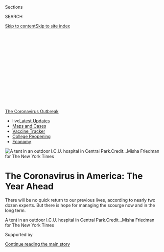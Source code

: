 <div id="app">

<div>

<div>

<div>

<div class="NYTAppHideMasthead css-ikk3s8 e1suatyy0">

<div class="section css-133zg39 e1suatyy2">

<div class="css-eph4ug er09x8g0">

<div class="css-6n7j50">

</div>

<span class="css-1dv1kvn">Sections</span>

<div class="css-10488qs">

<span class="css-1dv1kvn">SEARCH</span>

</div>

[Skip to content](#site-content)[Skip to site
index](#site-index)

</div>

<div class="css-10698na e1huz5gh0">

</div>

</div>

</div>

</div>

<div data-aria-hidden="false">

<div id="site-content" data-role="main">

<div>

<div class="css-1aor85t" style="opacity:0.000000001;z-index:-1;visibility:hidden">

<div class="css-1hqnpie">

<div class="css-epjblv">

<span class="css-17xtcya">[Health](/section/health)</span><span class="css-x15j1o">|</span><span class="css-fwqvlz">The
Coronavirus in America: The Year
Ahead</span>

</div>

<div class="css-k008qs">

<div class="css-1iwv8en">

<span class="css-18z7m18"></span>

<div>

</div>

</div>

<span class="css-1n6z4y">https://nyti.ms/3eyhHCk</span>

<div class="css-1705lsu">

<div class="css-4xjgmj">

<div class="css-4skfbu" data-role="toolbar" data-aria-label="Social Media Share buttons, Save button, and Comments Panel with current comment count" data-testid="share-tools">

  - 
  - 
  - 
  - 
    
    <div class="css-6n7j50">
    
    </div>

  - 
  - 

</div>

</div>

</div>

</div>

</div>

</div>

<div id="NYT_TOP_BANNER_REGION" class="css-11qgg8s">

<div>

<div id="styln-prism-menu-1592847958612" class="section interactive-content interactive-size-medium css-1du2ztb">

<div class="css-17ih8de interactive-body">

<div id="scroll-container" class="css-1gj85ro">

[<span class="styln-title-wrap"><span class="css-1pje3qr">The
Coronavirus</span><span class="css-1pje3qr">
Outbreak</span></span>](https://www.nytimes.com/news-event/coronavirus?action=click&pgtype=Article&state=default&region=TOP_BANNER&context=storylines_menu)

  - <span class="css-kqxiym" data-emphasize="true">live</span>[Latest
    Updates](https://www.nytimes.com/2020/08/04/world/coronavirus-cases.html?action=click&pgtype=Article&state=default&region=TOP_BANNER&context=storylines_menu)
  - [Maps and
    Cases](https://www.nytimes.com/interactive/2020/us/coronavirus-us-cases.html?action=click&pgtype=Article&state=default&region=TOP_BANNER&context=storylines_menu)
  - [Vaccine
    Tracker](https://www.nytimes.com/interactive/2020/science/coronavirus-vaccine-tracker.html?action=click&pgtype=Article&state=default&region=TOP_BANNER&context=storylines_menu)
  - [College
    Reopening](https://www.nytimes.com/2020/08/02/us/covid-college-reopening.html?action=click&pgtype=Article&state=default&region=TOP_BANNER&context=storylines_menu)
  - [Economy](https://www.nytimes.com/live/2020/08/04/business/stock-market-today-coronavirus?action=click&pgtype=Article&state=default&region=TOP_BANNER&context=storylines_menu)

</div>

</div>

</div>

</div>

</div>

<div id="fullBleedHeaderContent">

<div class="css-9fsmc8">

![<span class="css-16f3y1r e13ogyst0" data-aria-hidden="true">A tent in
an outdoor I.C.U. hospital in Central
Park.</span><span class="css-cnj6d5 e1z0qqy90" itemprop="copyrightHolder"><span class="css-1ly73wi e1tej78p0">Credit...</span><span><span>Misha
Friedman for The New York
Times</span></span></span>](https://static01.nyt.com/images/2020/04/19/science/18VIRUS-FUTURE1/00VIRUS-FUTURE1-articleLarge.jpg?quality=75&auto=webp&disable=upscale)

</div>

<div class="css-1pumfk">

<div class="css-1vkm6nb ehdk2mb0">

# The Coronavirus in America: The Year Ahead

</div>

There will be no quick return to our previous lives, according to nearly
two dozen experts. But there is hope for managing the scourge now and in
the long term.

</div>

<div class="css-nwzfg5 e1gnum310">

<span class="css-1f9pvn2 health">A tent in an outdoor I.C.U. hospital in
Central
Park.</span><span class="css-cnj6d5 e1z0qqy90" itemprop="copyrightHolder"><span class="css-1ly73wi e1tej78p0">Credit...</span><span><span>Misha
Friedman for The New York Times</span></span></span>

</div>

<div id="sponsor-wrapper" class="css-1hyfx7x">

<div id="sponsor-slug" class="css-19vbshk">

Supported by

</div>

[Continue reading the main
story](#after-sponsor)

<div id="sponsor" class="ad sponsor-wrapper" style="text-align:center;height:100%;display:block">

</div>

<div id="after-sponsor">

</div>

</div>

<div class="css-1wx1auc e1gnum311">

<div class="css-18e8msd">

<div class="css-vp77d3 epjyd6m0">

<div class="css-hus3qt ey68jwv0" data-aria-hidden="true">

[![Donald G. McNeil
Jr.](https://static01.nyt.com/images/2018/06/13/multimedia/author-donald-g-mcneil-jr/author-donald-g-mcneil-jr-thumbLarge-v4.png
"Donald G. McNeil Jr.")](https://www.nytimes.com/by/donald-g-mcneil-jr)

</div>

<div class="css-1baulvz">

By [<span class="css-1baulvz last-byline" itemprop="name">Donald G.
McNeil Jr.</span>](https://www.nytimes.com/by/donald-g-mcneil-jr)

</div>

</div>

  - 
    
    <div class="css-ld3wwf e16638kd2">
    
    Published April 18, 2020Updated June 1,
    2020
    
    </div>

  - 
    
    <div class="css-4xjgmj">
    
    <div class="css-pvvomx" data-role="toolbar" data-aria-label="Social Media Share buttons, Save button, and Comments Panel with current comment count" data-testid="share-tools">
    
      - 
      - 
      - 
      - 
        
        <div class="css-6n7j50">
        
        </div>
    
      - 
      - 
    
    </div>
    
    </div>

</div>

<div class="css-tk9fsr">

[Leer en
español](https://www.nytimes.com/es/2020/04/21/espanol/ciencia-y-tecnologia/coronavirus-futuro.html "Read in Spanish")

</div>

</div>

</div>

<div class="section meteredContent css-1r7ky0e" name="articleBody" itemprop="articleBody">

<div class="audioFigureHeading">

### Listen to This Article

<span class="css-16qbtva">Audio Recording by Audm</span>

</div>

<div class="css-qe9gm7">

<div>

</div>

</div>

<div class="css-1fanzo5 StoryBodyCompanionColumn">

<div class="css-53u6y8">

*To hear more audio stories from publishers, like The New York Times,
download* [*Audm for iPhone or
Android*](https://www.audm.com/?utm_source=nyt&utm_medium=embed&utm_campaign=coronavirus_year_ahead)*.*

The
[coronavirus](https://www.nytimes.com/2020/06/01/nyregion/nyc-coronavirus-flatbush-brooklyn.html)
is spreading from America’s biggest cities to its suburbs, and has begun
encroaching on the nation’s rural regions. The virus is believed to have
infected millions of citizens and has killed more than 34,000.

</div>

</div>

<div>

</div>

<div class="css-1fanzo5 StoryBodyCompanionColumn">

<div class="css-53u6y8">

Yet President Trump this week proposed guidelines for reopening the
economy and suggested that a swath of the United States would soon
resume something resembling normalcy. For weeks now, the
administration’s view of the crisis and our future has been rosier
than that of its own medical advisers, and of scientists generally.

In truth, it is not clear to anyone where this crisis is leading us.
More than 20 experts in public health, medicine, epidemiology and
history shared their thoughts on the future during in-depth interviews.
When can we emerge from our homes? How long, realistically, before we
have a treatment or vaccine? How will we keep the virus at bay?

</div>

</div>

<div class="css-1fanzo5 StoryBodyCompanionColumn">

<div class="css-53u6y8">

Some felt that American ingenuity, once fully engaged, might well
produce advances to ease the burdens. The path forward depends on
factors that are certainly difficult but doable, they said: a carefully
staggered approach to reopening, widespread testing and surveillance, a
treatment that works, adequate resources for health care providers — and
eventually an effective vaccine.

Still, it was impossible to avoid gloomy forecasts for the next year.
The scenario that Mr. Trump has been unrolling at his daily press
briefings — that the lockdowns will end soon, that a protective pill is
almost at hand, that football stadiums and restaurants will soon be full
— is a fantasy, most experts said.

“We face a doleful future,” said Dr. Harvey V. Fineberg, a former
president of the National Academy of Medicine.

He and others foresaw an unhappy population trapped indoors for months,
with the most vulnerable possibly quarantined for far longer. They
worried that a vaccine would initially elude scientists, that weary
citizens would abandon restrictions despite the risks, that the virus
would be with us from now on.

“My optimistic side says the virus will ease off in the summer and a
vaccine will arrive like the cavalry,” said Dr. William Schaffner, a
preventive medicine specialist at Vanderbilt University medical school.
“But I’m learning to guard against my essentially optimistic nature.”

</div>

</div>

<div class="css-1fanzo5 StoryBodyCompanionColumn">

<div class="css-53u6y8">

Most experts believed that once the crisis was over, the nation and its
economy would revive quickly. But there would be no escaping a period of
intense pain.

Exactly how the pandemic will end depends in part on medical advances
still to come. It will also depend on how individual Americans behave in
the interim. If we scrupulously protect ourselves and our loved ones,
more of us will live. If [we underestimate the
virus](https://www.nytimes.com/2020/04/14/us/bishop-gerald-glenn-coronavirus.html),
it will find
us.

### More Americans may die than the White House admits.

</div>

</div>

<div class="css-79elbk" data-testid="photoviewer-wrapper">

<div class="css-z3e15g" data-testid="photoviewer-wrapper-hidden">

</div>

<div class="css-1a48zt4 ehw59r15" data-testid="photoviewer-children">

![<span class="css-16f3y1r e13ogyst0" data-aria-hidden="true">Refrigerated
trucks were used as mobile morgues on Randall’s Island in New
York.</span><span class="css-cnj6d5 e1z0qqy90" itemprop="copyrightHolder"><span class="css-1ly73wi e1tej78p0">Credit...</span><span>Misha
Friedman for The New York
Times</span></span>](https://static01.nyt.com/images/2020/04/19/science/18VIRUS-FUTURE2/merlin_171637683_2e5b6d03-b9c0-4671-bcc6-8f847fb7618d-articleLarge.jpg?quality=75&auto=webp&disable=upscale)

</div>

</div>

<div class="audioFigureHeading">

<div class="css-1et479a">

![](https://static01.nyt.com/images/2017/01/29/podcasts/the-daily-album-art/the-daily-album-art-articleInline-v2.jpg?quality=75&auto=webp&disable=upscale)

</div>

### Listen to ‘The Daily’: The Next Year (or Two) of the Pandemic

<span class="css-59o34k">Immunity passports. Stop-start lockdowns.
Strategic self-infection. This is what our new normal might look
like.</span>

</div>

<div class="css-qe9gm7">

<div>

<div class="css-1g7y0i5 e1drnplw0">

<div class="css-1ceswkc e1drnplw1">

</div>

<div class="css-f2fzwx e1drnplw2">

<div data-aria-labelledby="modal-title" data-role="region">

<div id="modal-title" class="css-mln36k">

transcript

</div>

<div class="css-pbq7ev">

</div>

<span>Back to The
Daily</span>

<div class="css-f6lhej">

<div class="css-1ialerq">

<div class="css-1701swk">

bars

</div>

<div>

<div class="css-1t7yl1y">

0:00/27:22

</div>

<div class="css-og85jy">

\-27:22

</div>

</div>

</div>

</div>

<div class="css-15fbio0">

<div class="css-1p4nyns">

transcript

## Listen to ‘The Daily’: The Next Year (or Two) of the Pandemic

### Hosted by Michael Barbaro; produced by Alexandra Leigh Young and Clare Toeniskoetter; with help from Daniel Guillemette; and edited by M.J. Davis Lin and Theo Balcomb

#### Immunity passports. Stop-start lockdowns. Strategic self-infection. This is what our new normal might look like.

</div>

  - michael barbaro  
    From The New York Times, I’m Michael Barbaro. This is “The Daily.”
    
    Today: As President Trump urges states to begin reopening their
    economies, a debate begins over when and how to end the lockdowns.
    Science reporter Donald G. McNeil Jr. on what that might look like.
    
    It’s Monday, April 20.
    
    So Donald, we have come to you at just about every turn in this
    pandemic to understand what’s next, and the portraits of the future
    that you have painted for us each time we talk have been strikingly
    accurate. You told us all the way back in February to prepare for
    lockdowns. Those happened. You told us to prepare for high death
    rates. You said that people we know would die, and that, sadly, has
    happened. You warned us of shortages of medical supplies. That too
    has happened. Just about everything you said would happen has more
    or less happened. So I want to turn to the next installment of this
    rolling conversation we’ve been having with you.

  - donald g. mcneil jr.  
    OK.

  - michael barbaro  
    And start with a question that I think is on everyone’s mind right
    now, which is when and how we start to reopen our society and what
    that would look like.

  - donald g. mcneil jr.  
    OK. Well, look, I’m not some dark angel who’s simply looking into
    the future.

  - michael barbaro  
    Understood.

  - donald g. mcneil jr.  
    I’m talking to experts. I’m looking at the other pandemics I’ve
    covered. I’m talking to medical historians and making predictions
    based on data. And so I think a lot of people think that by May or
    June or August, we’re going to return to something like normalcy.
    But all the experts I talk to say, no, that’s a fantasy.

  - michael barbaro  
    Why is it a fantasy?

  - donald g. mcneil jr.  
    Well, because if we all tried to come out at once, everything would
    look cool for about three weeks. And a week or two after that the
    emergency rooms would start to fill again, and people would start to
    die again. Flattening the curve is a notion that people love, but
    when we say we’re flattening the curve, no, we’re plateauing at a
    very high level of the curve. That means a steady rate of deaths. So
    what we want is to see the lockdown last until we get back down to
    close to what the normal baseline rate of deaths is. And it’s going
    to be piece by piece. We might be able to let a certain number of
    people ride the subway each day. People still staying apart from
    each other. We’re not going to be able to let people sit next to
    each other in football stadiums. Maybe the team will play on the
    field, and there will be some cameramen in the stands, but it’s not
    going to be the way it was before.

  - michael barbaro  
    OK. So if there’s not going to be any kind of single moment where
    the curtain goes up and life resumes, what does a lifting of these
    lockdowns start to look like?

  - donald g. mcneil jr.  
    Well, the best description I heard of it was in an article. It was
    on March 19, by Tomas Pueyo, a writer in San Francisco. And it was
    called “The Hammer and the Dance.” And the hammer is the lockdown.
    There was no question of social distancing light. It was more like,
    bam, everybody has to go into their houses. But then, once you get
    the deaths down to a minimum, then you begin the dance. And the
    dance is dancing a little bit out, and opening up some of the
    restrictions and seeing, you know, how far can you let people go.
    And then you see what that does to death rates. And once the death
    rates go up, you have to go back and leave the dance floor and go
    into lockdown again. And it repeats again and again. And it’s dance
    in, dance out, dance in, dance out. And basically that’s what the
    epidemiological models show we have to do.

  - michael barbaro  
    So in this scenario, tiptoeing back to normal happens, and if there
    is a resurgence in infections, then the hammer comes back down.

  - donald g. mcneil jr.  
    Exactly.

  - michael barbaro  
    So let’s talk about what the opening starts to look like. Describe
    the dance.

  - donald g. mcneil jr.  
    OK. So the dance is you have this whole list of things you can ask
    people to do. One of them being wear masks. Another one is sit six
    feet apart from your dining companions at a restaurant. So a
    restaurant that had 100 customers before now has about 10 customers
    in it. You have to cut down travel between cities, because people
    from a hot zone, like New York recently, could go to a cool zone and
    start infections. International travelers will have to be
    quarantined for 14 days so that we’re sure they’re not infected when
    they come in. So we will have to find restrictions on people’s
    movements that keeps them from getting too close and letting the
    virus spread again. Because when the virus spreads, deaths follow.

  - michael barbaro  
    OK. Let’s get a little more specific here. What does the dance mean
    for, let’s say, schools?

  - donald g. mcneil jr.  
    Well, schools is a big mystery, because we don’t know much about the
    virus in children. Very, very few children get hospitalized and die.
    It happens, but it’s very uncommon. But the question is, how much do
    the kids get the virus and transmit the virus? Because if you open
    schools, the children may be fine, but the teachers won’t
    necessarily be, and the children’s parents and grandparents won’t
    be. So mayors and governors are going to have to decide, maybe we’re
    going to open school for two weeks and see what happens? Or maybe
    we’re going to let half the kids go to school this week but have
    them sitting six feet apart, and then next week the other half of
    the kids get to come to school.

  - michael barbaro  
    And Donald, what about the typical workplace. From the way you’re
    describing schools, it sounds like, at the very least, people at an
    office or a factory would need to be six feet apart. What else?

  - donald g. mcneil jr.  
    Well, it depends on what you mean by the average workplace. Are you
    a construction crew? Are you an office, like The New York Times? Are
    you a factory? Are you a food processing plant? Everyone is
    different. And for those of us who work most of the day on
    computers, there’s not a whole lot of reason to go back to the
    workplace. It may be more of a source of danger than any advantage
    you get from being there. Whereas if you work in a chicken
    processing plant, you’ve got to be near the chickens. So somehow
    they’re going to have to stretch out those chicken disassembly
    lines, so that people can do it safely without infecting each other.
    And they’ll have to wear masks, and maybe there’ll be plexiglass
    between the workers. There’s lots of measures you can take, and
    they’re going to be different for every single workplace.

  - michael barbaro  
    I want to talk for just a moment about geography, because I wonder
    if the scenarios you’re describing would apply as rigorously in one
    part of, for example, the United States as another, based on issues
    like density or the cycle of this virus. There are many places in
    the United States that have been largely untouched by this virus. Or
    there are places like Washington state, where it seems the virus has
    turned a corner. So would this hammer and dance scenario apply in
    the same way to every corner of the country? Or could it be applied
    more lightly or more severely, based on density, based on number of
    infections?

  - donald g. mcneil jr.  
    Yes and no. It’s a fantasy to believe that there are any parts of
    the country that are untouched by this virus. It is much more
    intense in some places, like New York and New Orleans and Detroit,
    but it’s everywhere. If you look at any map of cases, it’s certainly
    in every state. It’s in multiple counties in every state. So it’s
    going to have to be different techniques developed, not just for
    every state in every county, but for every work situation, so that
    you are not transmitting virus to each other.

  - michael barbaro  
    Donald, is the point of the hammer and the dance to avoid having the
    rest of the country get infected, or does it simply slow a
    inevitable version of mass infection but not prevent it?

  - donald g. mcneil jr.  
    It slows it down. A certain amount of infection is inevitable,
    because emergency workers are going to have to be at their jobs.
    Medical workers are going to get infected. There’s going to be a
    certain level of infection at all times, but you want to damp it
    down to the minimum. But all the models say that maybe 3 percent of
    America is infected by now. The other epidemiologists think maybe
    it’s 10 percent. That 10 percent is a pretty high guess. So that
    still leaves 300 million Americans uninfected. So we’re a country
    that’s somewhere north of 90 percent susceptible. And each time we
    do the dance out and dance in, we chop a few more people off that
    susceptible list. A few of them are dead. A bunch of them become
    immune. But it only proceeds in fits and starts. Maybe we go three
    million at a time, three million at a time, three million at a time.
    It’s not a fast process.

  - michael barbaro  
    And how long do the experts you talked to say that this dance will
    need to occur? At some point, do we stop dancing and we just get to
    go back to normal?

  - donald g. mcneil jr.  
    The dance will end when we have a vaccine that we can all take, or
    if we have a prophylactic pill that will protect us all, like PrEP
    protects you from HIV. Or when so many of us would become infected —
    70-plus percent have become infected, and the virus dies out or
    slows down just because it can’t find any new victims to infect.

  - michael barbaro  
    Mm-hmm.

  - donald g. mcneil jr.  
    But making a vaccine within 18 months is extremely optimistic. The
    record we’ve ever had for producing a vaccine is four years. That
    was a mumps vaccine produced back in the ‘50s. We’ve got new
    techniques that speed it up, but some things can’t be sped up. And
    then after we design the vaccine, we have to think about producing
    the vaccine. If we need 300 million doses of vaccine, or if we need
    two shots — if we need 600 million doses of vaccine — that’s a
    gigantic undertaking. I talked to some vaccine production experts,
    and they said, the average vaccine plant in America makes 5 to 10
    million doses. So we’ve got to find some way to make 300 to 600
    million doses of vaccine, and we have to start planning now, even
    before the vaccine exists.

  - michael barbaro  
    Donald, you just said that the record for making a vaccine is four
    years. Are you saying that there is a version of this where this
    dance, in the hammer and dance metaphor, goes on not for one year
    but something like four years?

  - donald g. mcneil jr.  
    That’s a kind of worst case scenario, as far as timing is concerned.
    Everything may get lowered in this. We may test vaccines in a way
    that we would think of as ethically unthinkable in normal times. We
    may go with somewhat lower safety standards for vaccines, because
    we’re facing a situation where life is dangerous. But yeah, the
    fastest human vaccine ever made was mumps. Four years, from start to
    finish.

  - michael barbaro  
    So I just want to be clear. Is there a world, according to the
    experts you’re talking to, who say the world of tiptoeing out and
    coming back and realizing that there’s a resurgence, and then
    tiptoeing back out again, that that could last years?

  - donald g. mcneil jr.  
    Yes.

  - michael barbaro  
    And during that, the virus lasts? It doesn’t die off in the hot
    summers?

  - donald g. mcneil jr.  
    There is zero evidence that this virus dies off in hot weather. The
    virus is circulating now in India, in Brazil, in Australia.

  - michael barbaro  
    Very, very hot environments.

  - donald g. mcneil jr.  
    Exactly. There’s no evidence that it’s going to die out in the
    summer.

  - michael barbaro  
    Donald, I’m willing to speak for many listeners when I say that the
    idea of living in masks, with everyone sitting six feet apart, and
    the expectation that a viral resurgence might mean that even that
    becomes too risky and so everyone goes back under lockdown — that
    that could go on for years is really pretty depressing and kind of
    hard to wrap one’s head around.

  - donald g. mcneil jr.  
    I know. But if we don’t go into a dance, means there’s going to be
    more infections and more deaths.

  - \[music\]

  - michael barbaro  
    We’ll be right back.
    
    Don, during this period, it feels like not everyone is going to be
    on equal footing, in the sense that some of us will have been
    infected and will possess some kind of immunity to Covid-19, right?
    And many of us, of course, will not have been infected and will not
    possess that immunity. So how does that factor into this, give and
    take, this dance you’re describing?

  - donald g. mcneil jr.  
    Well, we’re already seeing this happen. There are a very small
    number of people now who are immune. And they’re very much in
    demand. They’re in demand for their blood, because you can harvest
    antibodies from their blood. They’re in demand for doing medical
    jobs that are dangerous, like intubating patients, because they can
    do it without fear of infection. They’ll be in demand for all sorts
    of other jobs, because they can travel anywhere. They can do
    face-to-face interactions with customers without any fear. And
    they’re going to be a special class in society. There’ll be
    different standards, different ways of living for two different
    classes in society. So say you’re an immune and I’m not. I basically
    have to stay inside here in hiding, and I’m depressed as hell about
    it. I have a granddaughter who’s going to be born in June, and I sit
    here in my apartment thinking, I may not see her until she’s two
    years old. And that’s horrible to contemplate, but it may be a fact.
    Meanwhile, you, as an immune, could go visit my granddaughter or go
    out and take my job, or —

  - michael barbaro  
    No one can take your job, Donald, just to be clear.

  - donald g. mcneil jr.  
    Not a heck of a lot of people want my job. There’ll be different
    standards, different ways of living for two different classes in
    society for a while. It’s quite science fiction-y. It’s kind of
    dystopian.

  - michael barbaro  
    Right. That kind of a societal schism, right, between the immune and
    the still susceptible, it would seem to require a few pieces of firm
    knowledge. One is that there’s a widespread ability to tell who is
    immune versus who is not, and the other piece of knowledge is that
    we know for sure that being infected confers immunity. So how do you
    resolve either of those?

  - donald g. mcneil jr.  
    We don’t know those things yet. We don’t know them for dead sure,
    but as Tony Fauci says, usually when you recover from disease,
    you’re immune for a while. But we don’t know how long the immunity
    lasts, because this disease has only been around since November at
    the earliest.

  - michael barbaro  
    Mm-hmm. Are there plans? Do you envision a universe in which people
    literally wear some sort of sign that they are immune and that that
    can be rigorously proven?

  - donald g. mcneil jr.  
    Yes. That is already beginning to take place. Germany is talking
    about issuing certificates, but you don’t want something you can
    pass from person to person. So China takes people’s cell phones and
    has a QR code that you read as you come into the subway, you come
    into a restaurant, you come into any place where somebody can check
    your phone. And that readout tells the person looking at your phone
    that you’re immune. So yeah, people are already thinking about this.

  - michael barbaro  
    In the scenario that you’re laying out, immunity and the ability to
    show immunity would seem to be incredibly desirable and might create
    some very complicated incentives.

  - donald g. mcneil jr.  
    Yes. People are going to be tempted to become immunes and to do it
    the chickenpox party way.

  - michael barbaro  
    What do you mean?

  - donald g. mcneil jr.  
    To deliberately infect themselves, hoping for the best, but that
    they emerge at the end of it as an immune. That temptation is going
    to be enormous.

  - michael barbaro  
    You’re describing deliberate and perhaps large scale acts of
    self-infection.

  - donald g. mcneil jr.  
    Yes. I am. There is a lot of historical precedent for that stuff. In
    the years before smallpox vaccine, people used to take pus from the
    blisters of smallpox victims, or dried up scabs from smallpox
    victims, and put the pus into — stab a little hole in their child’s
    arm and put some of the pus in there, or blow the scabs into your
    nose. And that would give you a usually mild case of smallpox. And I
    talked to an immunologist who said, look, the child had about a 1
    percent chance of dying, and the parents recognized that. And that
    was better, because if you had a smallpox epidemic come through,
    usually, about a third of the susceptibles died. So if you had six
    kids, you might think hard about giving them all a little bit of
    smallpox in their arm.

  - michael barbaro  
    Don, what you’re describing is a very calculated risk that some
    people may take to self-infect, and I wonder just how dangerous it
    may be if people miscalculate.

  - donald g. mcneil jr.  
    With the virus acting the way it is acting now, it’s very dangerous.
    We know that there are people who are more at risk, but we also know
    that it’s unpredictable — that young, athletic, healthy people,
    totally unpredictably, end up on a ventilator, and a few of them
    die.

  - michael barbaro  
    Right.

  - donald g. mcneil jr.  
    So it’s people making life or death decisions for freedom.

  - michael barbaro  
    And a paycheck.

  - donald g. mcneil jr.  
    And a paycheck, yes.

  - michael barbaro  
    Everything that you’re talking about here seems to assume the
    absence of a successful treatment and a world where we’re pretty
    much waiting for a vaccine. Could that change? When we’ve asked you
    this question in the past, you have said that there wasn’t a viable
    treatment. Do you have any sense that that may be changing and that
    a treatment might come before a vaccine?

  - donald g. mcneil jr.  
    I don’t have any sense that it’s changing in an important way. There
    is something that doctors place some hope in, and that is taking the
    blood from people who’ve recovered from the disease, and removing
    the red blood cells and the white blood cells and everything else
    and leaving just the antibodies. Those antibodies glob onto the
    virus and neutralize it, and so you can inject them into somebody
    who’s sick. But it’s a technology that is not fast-moving, so it’s
    not in the immediate future. But scientists are hopeful that it’s in
    the mid-term future.

  - michael barbaro  
    So in other words, for the time being, we are left pretty much with
    the hammer and the dance as our most practical solution.

  - donald g. mcneil jr.  
    Exactly.

  - michael barbaro  
    So Donald, with everything that you just said in mind, I want to
    return to that first time we ever spoke. Because when we had that
    conversation, you were well ahead of anybody else in preparing us
    for what the pandemic would mean on a personal level. You told us
    about your stockpile of food, your month worth of medicine, and you
    told us that we should be prepared not to see our friends and our
    family for a while. And all of that proved prescient. But there’s
    one area where I recall you, perhaps, underestimated something. You
    said be prepared for a couple of months of something that might look
    like a lockdown. And now, it’s feeling like it’s going to last a lot
    longer. So with that in mind, what preparations are you making now
    that the rest of us may end up making for ourselves in the coming
    days, weeks, months, to prepare for that new reality?

  - donald g. mcneil jr.  
    I’m busy. I’m working harder than I’ve ever worked hard before, and
    that’s given me a sense of purpose. That gives me some psychological
    stability that a lot of other people don’t have the luck to have.
    I’m thinking about what am I going to do to entertain myself? I’m
    thinking of buying a fishing rod and becoming one of those old guys
    on the piers who’s fishing for bluefish. I like trout fishing, but
    it seems unlikely I’m going to get away to do that for a while. So
    it’s just, you have to mentally prepare yourself for these things.
    And now be it said, I have visions for the future that are rosy, and
    that keeps me going too.

  - michael barbaro  
    You do?

  - donald g. mcneil jr.  
    Yeah. If you look at the periods after World War I and after World
    War II, not only did the economy come back after both those periods.
    Remember, after the one-two punch of World War I plus the Spanish
    influenza, we had the roaring ‘20s. After World War II, we had a
    period in which, in Europe, the war widows and pensions fund became
    the European welfare state. War profiteers suddenly faced higher
    taxes and a lot of scrutiny. People had pretty much had it with the
    rich by that time, and they wanted more. They wanted the G.I. Bill.
    They wanted federally-sponsored mortgages for housing. They wanted
    better health care. And to some extent, they got it. I was born in
    1954, and my parents were of the generation that had made it through
    the Great Depression and through the Second World War. And they had
    a different attitude on life. They had a sense of, hey, we did this
    incredible thing. We did it all together. We got through it. I hope
    that sort of era comes again, that people will take more pleasure in
    small things in life. And that we will do more to make sure that we
    take care of each other, and that that’ll go through all levels of
    society. And like I said, I try not to predict the future, but maybe
    something like that will emerge from this.

  - michael barbaro  
    Well, of all the visions that you have given us, I like that one the
    best.

  - donald g. mcneil jr.  
    Me too.

  - \[music\]

  - michael barbaro  
    Donald, thank you very much.

  - donald g. mcneil jr.  
    Thank you.

  - michael barbaro  
    On Friday, Vice President Mike Pence declared that states have
    sufficient amount of testing to begin the process of reopening their
    economies, a claim that governors in multiple states immediately
    rejected as untrue. It’s not accurate to say there’s plenty of
    testing out there, and the governor should just get it done. That’s
    just not being straightforward. In interviews on CNN on Sunday, the
    governor of Maryland, Larry Hogan, and the governor of Virginia,
    Ralph Northam, said they would need significantly higher levels of
    testing before they would consider lifting their lockdowns.

  - archived recording (ralph northam)  
    That’s just delusional to be making statements like that. For the
    national level to say that we have what we need and really to have
    no guidance to the state levels is just irresponsible, because we’re
    not there yet.

\[music\]

michael barbaro

We’ll be right back.

Here’s what else you need to today.

  - archived recording (protestors)  
    \[CHANTING\]

michael barbaro

Demonstrators took to the streets in several states across the country
over the weekend to protest stay-at-home orders that they said were
destroying the economy.

  - archived recording (protestor)  
    I hope Whitmer understands that she’s not just going to be able to
    rule Michigan like other politicians rule China or something like
    that. We’re going to take our liberties, and we’re going to keep
    them, and we’re going to fight for them.

michael barbaro

The protests, which drew hundreds of people in Michigan, Texas and North
Carolina, among other states, were largely organized by anti-government
activists and libertarian groups, and were encouraged by President
Trump, who took to Twitter to urge residents to liberate their states.
But polling shows that most Americans support the lockdowns. A recent
survey by Pew Research found that 66 percent of respondents feared that
states would lift restrictions too quickly.

\[music\]

That’s it for “The Daily.” I’m Michael Barbaro. See you tomorrow.

</div>

</div>

</div>

</div>

</div>

</div>

<div class="css-1fanzo5 StoryBodyCompanionColumn">

<div class="css-53u6y8">

Covid-19, the illness caused by the coronavirus, is arguably [the
leading cause of death in the United
States](https://public.flourish.studio/visualisation/1830480/) right
now. The virus has killed more than 1,800 Americans almost every day
since April 7, and the official toll [may be an
undercount](https://www.nytimes.com/2020/04/10/nyregion/new-york-coronavirus-death-count.html).

By comparison, heart disease typically kills 1,774 Americans a day, and
cancer kills 1,641.

Yes, the coronavirus curves are plateauing. There are fewer hospital
admissions in New York, the center of the epidemic, and fewer Covid-19
patients in I.C.U.s. The daily death toll is still grim, but no longer
rising.

An epidemiological model produced by the White House originally
predicted 100,000 to 240,000 deaths by midsummer. Another model, by the
University of Washington’s Institute for Health Metrics and Evaluation,
now puts that figure at 60,000.

</div>

</div>

<div class="css-1fanzo5 StoryBodyCompanionColumn">

<div class="css-53u6y8">

While this is encouraging news, it masks some significant concerns. The
institute’s projection runs through Aug. 4, describing only the first
wave of this epidemic. Without a vaccine, the virus is expected to
circulate for years, and the death tally will rise over time.

The gains to date were achieved only by shutting down the country, a
situation that cannot continue indefinitely. The White House’s “phased”
plan for reopening will surely raise the death toll no matter how
carefully it is executed. The best hope is that fatalities can be held
to a minimum.

Reputable longer-term projections for how many Americans will die vary,
but they are all grim. Various experts [consulted by the Centers for
Disease Control and Prevention in
March](https://www.nytimes.com/2020/03/13/us/coronavirus-deaths-estimate.html)
predicted that the virus eventually could reach 48 percent to 65 percent
of all Americans, with a fatality rate just under 1 percent, and would
kill up to 1.7 million of them if nothing were done to stop the spread.

A model by researchers at Imperial College London [cited by the
president](https://www.whitehouse.gov/briefings-statements/remarks-president-trump-vice-president-pence-members-coronavirus-task-force-press-briefing-14/)
on March 30 [predicted 2.2 million
deaths](https://www.imperial.ac.uk/media/imperial-college/medicine/sph/ide/gida-fellowships/Imperial-College-COVID19-NPI-modelling-16-03-2020.pdf)
in the United States by September under the same circumstances.

By comparison, about 420,000 Americans died in World War II.

The limited data from China are even more discouraging. Its epidemic has
been halted — for the moment — and virtually everyone infected in its
first wave has died or recovered.

China has officially reported [about 83,000 cases and 4,632
deaths](https://www.worldometers.info/coronavirus/), which is a fatality
rate of over 5 percent. The Trump administration [has questioned the
figures](https://www.nytimes.com/2020/04/02/us/politics/cia-coronavirus-china.html)
but has not produced more accurate ones.

Fatality rates [depend heavily on how
overwhelmed](https://www.nytimes.com/2020/04/10/nyregion/new-york-coronavirus-death-count.html)
hospitals get and what percentage of cases are tested. China’s estimated
death rate was 17 percent in the first week of January, when Wuhan was
in chaos, according to [a Center for Evidence-Based Medicine
report](https://www.cebm.net/covid-19/global-covid-19-case-fatality-rates/),
but only 0.7 percent by late February.

</div>

</div>

<div class="css-1fanzo5 StoryBodyCompanionColumn">

<div class="css-53u6y8">

In this country, hospitals in several cities, including New York, came
to the brink of chaos. Officials in both
[Wuhan](https://www.nytimes.com/2020/04/17/world/coronavirus-news.html#link-f029419)
and [New
York](https://www.nytimes.com/2020/04/14/nyregion/new-york-coronavirus-deaths.html)
had to revise their death counts upward this week when they realized
that many people had died at home of Covid-19, strokes, heart attacks or
other causes, or because ambulances never came for them.

In fast-moving epidemics, far more victims pour into hospitals or die at
home than doctors can test; at the same time, the mildly ill or
asymptomatic never get tested. Those two factors distort the true
fatality rate in opposite ways. If you don’t know how many people are
infected, you [don’t know how deadly a virus
is](https://www.nytimes.com/2020/04/17/us/coronavirus-death-rate.html).

Only when tens of thousands of antibody tests are done will we know how
many silent carriers there may be in the United States. The C.D.C. [has
suggested it might be 25
percent](https://www.nytimes.com/2020/03/31/health/coronavirus-asymptomatic-transmission.html)
of those who test positive. Researchers in Iceland [said it might be
double
that](https://www.cnn.com/2020/04/01/europe/iceland-testing-coronavirus-intl/index.html).

China is also revising its own estimates. In February, a [major
study](https://jamanetwork.com/journals/jama/fullarticle/2762130)
concluded that only 1 percent of cases in Wuhan were asymptomatic. [New
research](https://www.scmp.com/news/china/society/article/3080058/coronavirus-china-launches-study-asymptomatic-cases-and-shared)
says [perhaps 60
percent](https://www.scmp.com/news/china/society/article/3079012/coronavirus-68-cent-cases-confirmed-china-past-eight-days-had-no)
were. Our knowledge gaps are still wide enough to make epidemiologists
weep.

“All models are just models,” Dr. Anthony S. Fauci, science adviser to
the White House coronavirus task force, has said. “When you get new
data, you change them.”

There may be good news buried in this inconsistency: The virus may also
be mutating to cause fewer symptoms. In the movies, viruses become more
deadly. In reality, they usually become less so, because asymptomatic
strains reach more hosts. Even the 1918 Spanish flu virus eventually
[faded into the seasonal H1N1
flu](https://www.ncbi.nlm.nih.gov/pmc/articles/PMC3180813/).

<div id="NYT_MAIN_CONTENT_1_REGION" class="css-9tf9ac">

<div>

<div id="styln-covid-updates-world" class="section interactive-content interactive-size-medium css-1ftcdic">

<div class="css-17ih8de interactive-body">

<div id="styln-briefing-block" data-asset-id="QXJ0aWNsZTpueXQ6Ly9hcnRpY2xlLzNhNGMwYWI5LWIwY2QtNWQwOS1hZTgwLTdjMGU3ZTA1OWQ2OA==">

<div class="briefing-block-header-section">

# [Latest Updates: Global Coronavirus Outbreak](https://www.nytimes.com/2020/08/04/world/coronavirus-cases.html?action=click&pgtype=Article&state=default&region=MAIN_CONTENT_1&context=storylines_live_updates)

<div class="briefing-block-ts">

Updated 2020-08-04T20:57:54.346Z

</div>

</div>

  - [Novavax sees encouraging results from two studies of its
    experimental
    vaccine.](https://www.nytimes.com/2020/08/04/world/coronavirus-cases.html?action=click&pgtype=Article&state=default&region=MAIN_CONTENT_1&context=storylines_live_updates#link-1228a480)
  - [Public and private schools in Maryland and elsewhere are divided
    over in-person
    instruction.](https://www.nytimes.com/2020/08/04/world/coronavirus-cases.html?action=click&pgtype=Article&state=default&region=MAIN_CONTENT_1&context=storylines_live_updates#link-4825b93)
  - [The United Nations calls on policymakers to ‘plan thoroughly for
    school
    reopenings.’](https://www.nytimes.com/2020/08/04/world/coronavirus-cases.html?action=click&pgtype=Article&state=default&region=MAIN_CONTENT_1&context=storylines_live_updates#link-50f7386d)

<div class="briefing-block-footer">

<div class="briefing-block-footer-meta">

[See more
updates](https://www.nytimes.com/2020/08/04/world/coronavirus-cases.html?action=click&pgtype=Article&state=default&region=MAIN_CONTENT_1&context=storylines_live_updates)

</div>

<div class="briefing-block-briefinglinks">

<span>More live coverage:</span>
[Markets](https://www.nytimes.com/live/2020/08/04/business/stock-market-today-coronavirus?action=click&pgtype=Article&state=default&region=MAIN_CONTENT_1&context=storylines_live_updates)

</div>

</div>

</div>

</div>

</div>

</div>

</div>

At the moment, however, we do not know [exactly how
transmissible](https://www.scmp.com/news/china/science/article/3079879/chinas-initial-coronavirus-outbreak-wuhan-spread-twice-fast-we)
[or lethal the virus
is](https://www.nytimes.com/2020/04/17/us/coronavirus-death-rate.html).
But refrigerated trucks parked outside hospitals tell us all we need to
know: It is far worse than a bad flu
season.

</div>

</div>

<div class="css-1fanzo5 StoryBodyCompanionColumn">

<div class="css-53u6y8">

### The lockdowns will end, but haltingly.

</div>

</div>

<div class="css-79elbk" data-testid="photoviewer-wrapper">

<div class="css-z3e15g" data-testid="photoviewer-wrapper-hidden">

</div>

<div class="css-1a48zt4 ehw59r15" data-testid="photoviewer-children">

<div class="css-1xdhyk6 erfvjey0">

<span class="css-1ly73wi e1tej78p0">Image</span>

<div class="css-zjzyr8">

<div data-testid="lazyimage-container" style="height:257.77777777777777px">

</div>

</div>

</div>

<span class="css-16f3y1r e13ogyst0" data-aria-hidden="true">Commuters on
the Staten Island
Ferry.</span><span class="css-cnj6d5 e1z0qqy90" itemprop="copyrightHolder"><span class="css-1ly73wi e1tej78p0">Credit...</span><span>Misha
Friedman for The New York Times</span></span>

</div>

</div>

<div class="css-1fanzo5 StoryBodyCompanionColumn">

<div class="css-53u6y8">

No one knows exactly what percentage of Americans have been infected so
far — estimates have ranged from 3 percent to 10 percent — but it is
likely a safe bet that at least 300 million of us are still vulnerable.

Until a vaccine or another protective measure emerges, there is no
scenario, epidemiologists agreed, in which it is safe for that many
people to suddenly come out of hiding. If Americans pour back out in
force, all will appear quiet for perhaps three weeks.

Then the emergency rooms will get busy again.

“There’s this magical thinking saying, ‘We’re all going to hunker down
for a while and then the vaccine we need will be available,’” said Dr.
Peter J. Hotez, dean of the National School of Tropical Medicine at
Baylor College of Medicine.

In his wildly popular March 19 article in Medium, “[Coronavirus: The
Hammer and the
Dance](https://medium.com/@tomaspueyo/coronavirus-the-hammer-and-the-dance-be9337092b56),”
Tomas Pueyo correctly predicted the national lockdown, which he called
the hammer, and said it would lead to a new phase, which he called the
dance, in which essential parts of the economy could reopen, including
some schools and some factories with skeleton crews.

Every epidemiological model envisions something like the dance. Each
assumes the virus will blossom every time too many hosts emerge and
force another lockdown. Then the cycle repeats. On the models, the
[curves of rising and falling deaths resemble a row of shark
teeth](https://www.imperial.ac.uk/media/imperial-college/medicine/sph/ide/gida-fellowships/Imperial-College-COVID19-NPI-modelling-16-03-2020.pdf).

Surges are inevitable, the models predict, even when stadiums, churches,
theaters, bars and restaurants remain closed, all travelers from abroad
are quarantined for 14 days, and domestic travel is tightly restricted
to prevent high-intensity areas from reinfecting low-intensity ones.

</div>

</div>

<div class="css-1fanzo5 StoryBodyCompanionColumn">

<div class="css-53u6y8">

The tighter the restrictions, experts say, the fewer the deaths and the
longer the periods between lockdowns. Most models assume states will
eventually do widespread temperature checks, rapid testing and contact
tracing, as is routine in Asia.

Even the [“Opening Up America Again”
guidelines](https://www.whitehouse.gov/openingamerica/) [Mr. Trump
issued on
Thursday](https://www.nytimes.com/2020/04/16/us/politics/coronavirus-trump-guidelines.html)
have three levels of social distancing, and recommend that vulnerable
Americans stay hidden. The plan endorses testing, isolation and contact
tracing — but does not specify how these measures will be paid for, or
how long it will take to put them in place.

On Friday, none of that stopped the president from contradicting his own
message by [sending out tweets encouraging
protesters](https://www.nytimes.com/2020/04/17/us/coronavirus-cases-news-update.html#link-23cd1c40)
in Michigan, Minnesota and Virginia to fight their states’ shutdowns.

China did not allow Wuhan, Nanjing or other cities to reopen until
intensive surveillance found zero new cases [for 14 straight days, the
virus’s incubation
period](https://www.cnn.com/2020/03/24/asia/coronavirus-wuhan-lockdown-lifted-intl-hnk/index.html).
Compared with China or Italy, the United States is still a playground.

Americans can take domestic flights, drive where they want, and roam
streets and parks. Despite restrictions, everyone seems to know someone
discreetly arranging play dates for children, holding backyard barbecues
or meeting people on dating apps.

Partly as a result, the country has [seen up to 30,000 new case
infections each
day](https://www.worldometers.info/coronavirus/country/us/). “People
need to realize that it's not safe to play poker wearing bandannas,” Dr.
Schaffner said.

Even with rigorous measures, Asian countries have had trouble keeping
the virus under control.

China, which has reported about 100 new infections per day, recently
[closed all the country’s movie
theaters](https://www.businessinsider.com/coronavirus-china-orders-all-movie-theaters-to-close-again-2020-3)
again. Singapore has [closed all schools and nonessential
workplaces](https://www.cnbc.com/2020/04/03/singapore-shuts-schools-temporarily-closes-workplaces-to-curb-coronavirus.html).
Japan recently [declared a state of
emergency](https://www.nytimes.com/2020/04/07/world/asia/japan-coronavirus-emergency.html).
(South Korea has [struggled at
times](https://www.nbcnews.com/news/world/south-korea-s-return-normal-interrupted-uptick-coronavirus-cases-n1176021),
too, but on Sunday reported only eight new cases, the first single-digit
increase in two months.)

</div>

</div>

<div class="css-1fanzo5 StoryBodyCompanionColumn">

<div class="css-53u6y8">

Resolve to Save Lives, a public health advocacy group run by [Dr. Thomas
R. Frieden](https://resolvetosavelives.org/about/team/tom-frieden), the
former director of the C.D.C., has [published detailed and strict
criteria](https://vitalstrategies.zoom.us/rec/play/uJUkIe2t-m83SYeSsgSDA6UsW426e6qs1iBIq6Zeyk7kUHkCZlL0YLcSZOrv8sWG1OUPpKL9uf0WUssz?continueMode=true)
for when the economy [can
reopen](https://preventepidemics.org/wp-content/uploads/2020/04/COV020_WhenHowLoosenFaucet_v4.pdf)
and when it must [be
closed](https://preventepidemics.org/wp-content/uploads/2020/04/COV020_WhenHowTightenFaucet_v3.pdf).

Reopening requires declining cases for 14 days, the tracing of 90
percent of contacts, an end to health care worker infections,
recuperation places for mild cases and many other hard-to-reach goals.

“We need to reopen the faucet gradually, not allow the floodgates to
reopen,” Dr. Frieden said. “This is a time to work to make that day come
sooner.”

### Immunity will become a societal advantage.

</div>

</div>

<div class="css-79elbk" data-testid="photoviewer-wrapper">

<div class="css-z3e15g" data-testid="photoviewer-wrapper-hidden">

</div>

<div class="css-1a48zt4 ehw59r15" data-testid="photoviewer-children">

<div class="css-1xdhyk6 erfvjey0">

<span class="css-1ly73wi e1tej78p0">Image</span>

<div class="css-zjzyr8">

<div data-testid="lazyimage-container" style="height:257.77777777777777px">

</div>

</div>

</div>

<span class="css-16f3y1r e13ogyst0" data-aria-hidden="true">Staff
members of the Nido de Esperanza, a non-profit in the Washington Heights
neighborhood of Manhattan, handed out food to families with small
children.</span><span class="css-cnj6d5 e1z0qqy90" itemprop="copyrightHolder"><span class="css-1ly73wi e1tej78p0">Credit...</span><span>Misha
Friedman for The New York Times</span></span>

</div>

</div>

<div class="css-1fanzo5 StoryBodyCompanionColumn">

<div class="css-53u6y8">

Imagine an America divided into two classes: [those who have recovered
from infection with the
coronavirus](https://www.nytimes.com/2020/04/11/us/coronavirus-survivors.html)
and presumably have some immunity to it; and those who are still
vulnerable.

“It will be a frightening schism,” Dr. David Nabarro, a World Health
Organization [special envoy on
Covid-19](https://www.who.int/dg/speeches/detail/who-director-general-s-opening-remarks-at-the-media-briefing-on-covid-19-on-21-february-2020),
predicted. “Those with antibodies will be able to travel and work, and
the rest will be discriminated against.”

Already, people with presumed immunity are very much in demand, [asked
to donate their blood for
antibodies](https://www.medicinenet.com/script/main/art.asp?articlekey=229963)
and doing risky medical jobs fearlessly.

</div>

</div>

<div class="css-1fanzo5 StoryBodyCompanionColumn">

<div class="css-53u6y8">

Soon the government will have to invent a way to certify who is truly
immune. A test for IgG antibodies, which are produced once immunity is
established, would make sense, said Dr. Daniel R. Lucey, an expert on
pandemics at Georgetown University’s law school. Many companies are
working on them.

Dr. Fauci has said the [White House was discussing
certificates](https://www.politico.com/news/2020/04/10/fauci-coronavirus-immunity-cards-for-americans-are-being-discussed-178784)
like those [proposed in
Germany](https://www.newsweek.com/germany-antibodies-tests-general-public-immunity-certificates-1494934).
China [uses cellphone QR
codes](https://www.nytimes.com/2020/03/01/business/china-coronavirus-surveillance.html)
linked to the owner’s personal details so others cannot borrow them.

The California adult-film industry [pioneered a similar idea a decade
ago](https://www.nytimes.com/2012/11/06/health/unlikely-model-for-hiv-prevention-porn-industry.html).
Actors use a cellphone app to prove they have tested H.I.V. negative in
the last 14 days, and producers can verify the information on a
password-protected website.

As Americans stuck in lockdown see their immune neighbors resuming their
lives and perhaps even taking the jobs they lost, it is not hard to
imagine the enormous temptation to join them through self-infection,
experts predicted. Younger citizens in particular will calculate that
risking a serious illness may still be better than impoverishment and
isolation.

“My daughter, who is a Harvard economist, keeps telling me her age group
needs to have Covid-19 parties to develop immunity and keep the economy
going,” said [Dr. Michele
Barry](https://kingcenter.stanford.edu/people/michele-barry), who
directs the Center for Innovation in Global Health at Stanford
University.

The comment, she explained later, was meant in jest. Still, it has
happened before.

In the 1980s, Cuba [successfully contained its small AIDS epidemic by
brutally
forcing](https://www.nytimes.com/2012/05/08/health/a-regimes-tight-grip-lessons-from-cuba-in-aids-control.html)
everyone who tested positive into isolation camps. Inside, however, the
residents had their own [bungalows, food, medical care, salaries,
theater troupes and art
classes](https://www.nytimes.com/2012/05/08/health/cubas-aids-sanitariums-fortresses-against-a-viral-foe.html).

Dozens of Cuba’s homeless youths [infected
themselves](https://www.nytimes.com/2012/05/08/health/cubas-aids-sanitariums-fortresses-against-a-viral-foe.html)
through sex or blood injections to get in, said Dr. Jorge Pérez Ávila,
an AIDS specialist who is Cuba’s version of Dr. Fauci. Many died before
antiretroviral therapy was introduced.

</div>

</div>

<div class="css-1fanzo5 StoryBodyCompanionColumn">

<div class="css-53u6y8">

It would be a gamble for American youth, too. The obese and
immunocompromised are clearly at risk, but even slim, healthy young
Americans have died of
Covid-19.

### The virus can be kept in check, but only with expanded resources.

</div>

</div>

<div class="css-79elbk" data-testid="photoviewer-wrapper">

<div class="css-z3e15g" data-testid="photoviewer-wrapper-hidden">

</div>

<div class="css-1a48zt4 ehw59r15" data-testid="photoviewer-children">

<div class="css-1xdhyk6 erfvjey0">

<span class="css-1ly73wi e1tej78p0">Image</span>

<div class="css-zjzyr8">

<div data-testid="lazyimage-container" style="height:257.77777777777777px">

</div>

</div>

</div>

<span class="css-16f3y1r e13ogyst0" data-aria-hidden="true">A health
worker checking her protective equipment in a mirror in Central Park in
New
York.</span><span class="css-cnj6d5 e1z0qqy90" itemprop="copyrightHolder"><span class="css-1ly73wi e1tej78p0">Credit...</span><span>Misha
Friedman for The New York Times</span></span>

</div>

</div>

<div class="css-1fanzo5 StoryBodyCompanionColumn">

<div class="css-53u6y8">

The next two years will proceed in fits and starts, experts said. As
more immune people get back to work, more of the economy will recover.

But if too many people get infected at once, new lockdowns will become
inevitable. To avoid that, widespread testing will be imperative.

Dr. Fauci has said “the virus will tell us” when it’s safe. He means
that once a national baseline of hundreds of thousands of daily tests is
established across the nation, any viral spread can be spotted when the
percentage of positive results rises.

Detecting rising fevers as they [are mapped by Kinsa’s smart
thermometers](https://www.nytimes.com/2020/03/18/health/coronavirus-fever-thermometers.html)
may give an earlier signal, Dr. Schaffner said.

But diagnostic testing has been [troubled from the
beginning](https://www.nytimes.com/2020/03/10/us/coronavirus-testing-delays.html).
Despite assurances from the White House, doctors and patients [continue
to complain of delays and
shortages](https://www.nytimes.com/2020/04/06/health/coronavirus-testing-us.html).

</div>

</div>

<div class="css-1fanzo5 StoryBodyCompanionColumn">

<div class="css-53u6y8">

To keep the virus in check, several experts insisted, the country also
must start isolating all the ill — including mild cases.

In this country, patients who test positive are asked to stay in their
homes but keep away from their families.

Television news has been filled with recuperating personalities like
CNN’s Chris Cuomo, sweating alone in his basement while his wife left
food atop the stairs, his children waved and the dogs hung back.

But even Mr. Cuomo ended up illustrating why the W.H.O. strongly opposes
home isolation. On Wednesday, he [revealed that his
wife](https://www.cnn.com/2020/04/15/us/chris-cuomo-wife-coronavirus/index.html)
had the virus.

“If I was forced to select only one intervention, it would be the rapid
isolation of all cases,” said Dr. Bruce Aylward, who led the [W.H.O.
observer team to
China](https://www.who.int/docs/default-source/coronaviruse/who-china-joint-mission-on-covid-19-final-report.pdf).

In China, anyone testing positive, no matter how mild their symptoms,
was required to immediately enter an infirmary-style hospital — often
set up in a gymnasium or community center outfitted with oxygen tanks
and CT scanners.

There, they recuperated under the eyes of nurses. That reduced the risk
to families, and being with other victims relieved some patients’ fears.
Nurses even [led dance and exercise
classes](https://www.youtube.com/watch?v=M7fqUHdoOyc) to raise spirits,
and help victims clear their lungs and keep their muscle tone.

</div>

</div>

<div class="css-1fanzo5 StoryBodyCompanionColumn">

<div class="css-53u6y8">

Still, experts were divided on the idea of such wards. Dr. Fineberg
co-wrote [a New York Times Op-Ed
article](https://www.nytimes.com/2020/04/07/opinion/coronavirus-smart-quarantine.html)
calling for mandatory but “humane quarantine processes.”

By contrast, [Marc
Lipsitch](https://www.hsph.harvard.edu/marc-lipsitch/), an
epidemiologist at the Harvard T.H. Chan School of Public Health, opposed
the idea, saying: “I don’t trust our government to remove people from
their families by force.”

Ultimately, suppressing a virus requires [testing all the
contacts](https://www.centerforhealthsecurity.org/our-work/pubs_archive/pubs-pdfs/2020/a-national-plan-to-enable-comprehensive-COVID-19-case-finding-and-contact-tracing-in-the-US.pdf)
of every known case. But the United States is far short of that goal.

Someone working in a restaurant or factory may have dozens or even
hundreds of contacts. In China’s Sichuan Province, for example, each
known case [had an average
of 45](https://www.who.int/docs/default-source/coronaviruse/who-china-joint-mission-on-covid-19-final-report.pdf)
contacts.

The C.D.C. [has about 600 contact
tracers](https://www.npr.org/sections/health-shots/2020/04/10/831200054/cdc-director-very-aggressive-contact-tracing-needed-for-u-s-to-return-to-normal)
and, until recently, state and local health departments [employed
about 1,600,](https://www.ncsddc.org/an-army-of-contact-tracers-will-bend-the-covid-19-curve/)
mostly for tracing syphilis and tuberculosis cases.

China hired and trained [9,000 in Wuhan
alone](https://www.who.int/docs/default-source/coronaviruse/who-china-joint-mission-on-covid-19-final-report.pdf).
Dr. Frieden [recently estimated that the United States will
need](https://www.nytimes.com/2020/04/12/opinion/cdc-coronavirus.html)
at least
300,000.

</div>

</div>

<div class="css-1fanzo5 StoryBodyCompanionColumn">

<div class="css-53u6y8">

### There will not be a vaccine soon.

</div>

</div>

<div class="css-79elbk" data-testid="photoviewer-wrapper">

<div class="css-z3e15g" data-testid="photoviewer-wrapper-hidden">

</div>

<div class="css-1a48zt4 ehw59r15" data-testid="photoviewer-children">

<div class="css-1xdhyk6 erfvjey0">

<span class="css-1ly73wi e1tej78p0">Image</span>

<div class="css-zjzyr8">

<div data-testid="lazyimage-container" style="height:257.77777777777777px">

</div>

</div>

</div>

<span class="css-16f3y1r e13ogyst0" data-aria-hidden="true">A patient
arrived at NewYork-Presbyterian Hospital in
Manhattan.</span><span class="css-cnj6d5 e1z0qqy90" itemprop="copyrightHolder"><span class="css-1ly73wi e1tej78p0">Credit...</span><span>Misha
Friedman for The New York Times</span></span>

</div>

</div>

<div class="css-1fanzo5 StoryBodyCompanionColumn">

<div class="css-53u6y8">

Even though limited human trials of three candidates — two here and one
in China — have already begun, Dr. Fauci has repeatedly said that any
effort to make a vaccine will take at least a year to 18 months.

All the experts familiar with vaccine production agreed that even that
timeline was optimistic. Dr. Paul Offit, a vaccinologist at the
Children’s Hospital of Philadelphia, noted that the [record is four
years](https://www.cdc.gov/vaccines/pubs/pinkbook/mumps.html), for the
mumps vaccine.

Researchers differed sharply over what should be done to speed the
process. [Modern
biotechnology](https://www.nytimes.com/2020/04/08/health/coronavirus-vaccines.html)
techniques using RNA or DNA platforms make it possible to develop
candidate vaccines faster than ever before.

But clinical trials take time, in part because there is no way to rush
the production of antibodies in the human body.

Also, for unclear reasons, some previous vaccine candidates against
coronaviruses like SARS have triggered “antibody-dependent enhancement,”
which makes recipients more susceptible to infection, rather than less.
In the past, vaccines [against
H.I.V](https://www.ncbi.nlm.nih.gov/pmc/articles/PMC3490694/)[.](https://www.ncbi.nlm.nih.gov/pmc/articles/PMC5443089/)and
[dengue](https://www.thelancet.com/journals/laninf/article/PIIS1473-3099\(18\)30023-9/fulltext)
have unexpectedly done the same.

A new vaccine is usually first tested in fewer than 100 young, healthy
volunteers. If it appears safe and produces antibodies, thousands more
volunteers — in this case, probably front-line workers at the highest
risk — will get either it or a placebo in what is called a Phase 3
trial.

<div id="NYT_MAIN_CONTENT_3_REGION" class="css-9tf9ac">

<div>

<div id="styln-prism-freeform-1594220623585" class="section interactive-content interactive-size-medium css-1ftcdic">

<div class="css-17ih8de interactive-body">

<div id="prism-freeform-block-85410" class="css-19mumt8" data-role="complementary" data-storyline="The Coronavirus Outbreak" data-truncated="true" tabindex="0">

<div class="css-a8d9oz">

<div class="css-eb027h">

[](https://www.nytimes.com/news-event/coronavirus?action=click&pgtype=Article&state=default&region=MAIN_CONTENT_3&context=storylines_faq)

### The Coronavirus Outbreak ›

#### Frequently Asked Questions

Updated August 4, 2020

  - #### I have antibodies. Am I now immune?
    
      - As of right now,[that seems likely, for at least several
        months.](https://www.nytimes.com/2020/07/22/health/covid-antibodies-herd-immunity.html?action=click&pgtype=Article&state=default&region=MAIN_CONTENT_3&context=storylines_faq)
        There have been frightening accounts of people suffering what
        seems to be a second bout of Covid-19. But experts say these
        patients may have a drawn-out course of infection, with the
        virus taking a slow toll weeks to months after initial exposure.
        People infected with the coronavirus typically
        [produce](https://www.nature.com/articles/s41586-020-2456-9)
        immune molecules called antibodies, which are [protective
        proteins made in response to an
        infection](https://www.nytimes.com/2020/05/07/health/coronavirus-antibody-prevalence.html?action=click&pgtype=Article&state=default&region=MAIN_CONTENT_3&context=storylines_faq)[.
        These antibodies
        may](https://www.nytimes.com/2020/05/07/health/coronavirus-antibody-prevalence.html?action=click&pgtype=Article&state=default&region=MAIN_CONTENT_3&context=storylines_faq)
        last in the body [only two to three
        months](https://www.nature.com/articles/s41591-020-0965-6),
        which may seem worrisome, but that’s perfectly normal after an
        acute infection subsides, said Dr. Michael Mina, an immunologist
        at Harvard University. It may be possible to get the coronavirus
        again, but it’s highly unlikely that it would be possible in a
        short window of time from initial infection or make people
        sicker the second time.

  - #### I’m a small-business owner. Can I get relief?
    
      - The [stimulus bills enacted in
        March](https://www.nytimes.com/article/small-business-loans-stimulus-grants-freelancers-coronavirus.html?action=click&pgtype=Article&state=default&region=MAIN_CONTENT_3&context=storylines_faq)
        offer help for the millions of American small businesses. Those
        eligible for aid are businesses and nonprofit organizations with
        fewer than 500 workers, including sole proprietorships,
        independent contractors and freelancers. Some larger companies
        in some industries are also eligible. The help being offered,
        which is being managed by the Small Business Administration,
        includes the Paycheck Protection Program and the Economic Injury
        Disaster Loan program. But lots of folks have [not yet seen
        payouts.](https://www.nytimes.com/interactive/2020/05/07/business/small-business-loans-coronavirus.html?action=click&pgtype=Article&state=default&region=MAIN_CONTENT_3&context=storylines_faq)
        Even those who have received help are confused: The rules are
        draconian, and some are stuck sitting on [money they don’t know
        how to
        use.](https://www.nytimes.com/2020/05/02/business/economy/loans-coronavirus-small-business.html?action=click&pgtype=Article&state=default&region=MAIN_CONTENT_3&context=storylines_faq)
        Many small-business owners are getting less than they expected
        or [not hearing anything at
        all.](https://www.nytimes.com/2020/06/10/business/Small-business-loans-ppp.html?action=click&pgtype=Article&state=default&region=MAIN_CONTENT_3&context=storylines_faq)

  - #### What are my rights if I am worried about going back to work?
    
      - Employers have to provide [a safe
        workplace](https://www.osha.gov/SLTC/covid-19/standards.html)
        with policies that protect everyone equally. [And if one of your
        co-workers tests positive for the coronavirus, the
        C.D.C.](https://www.nytimes.com/article/coronavirus-money-unemployment.html?action=click&pgtype=Article&state=default&region=MAIN_CONTENT_3&context=storylines_faq)
        has said that [employers should tell their
        employees](https://www.cdc.gov/coronavirus/2019-ncov/community/guidance-business-response.html)
        -- without giving you the sick employee’s name -- that they may
        have been exposed to the virus.

  - #### Should I refinance my mortgage?
    
      - [It could be a good
        idea,](https://www.nytimes.com/article/coronavirus-money-unemployment.html?action=click&pgtype=Article&state=default&region=MAIN_CONTENT_3&context=storylines_faq)
        because mortgage rates have [never been
        lower.](https://www.nytimes.com/2020/07/16/business/mortgage-rates-below-3-percent.html?action=click&pgtype=Article&state=default&region=MAIN_CONTENT_3&context=storylines_faq)
        Refinancing requests have pushed mortgage applications to some
        of the highest levels since 2008, so be prepared to get in line.
        But defaults are also up, so if you’re thinking about buying a
        home, be aware that some lenders have tightened their standards.

  - #### What is school going to look like in September?
    
      - It is unlikely that many schools will return to a normal
        schedule this fall, requiring the grind of [online
        learning](https://www.nytimes.com/2020/06/05/us/coronavirus-education-lost-learning.html?action=click&pgtype=Article&state=default&region=MAIN_CONTENT_3&context=storylines_faq),
        [makeshift child
        care](https://www.nytimes.com/2020/05/29/us/coronavirus-child-care-centers.html?action=click&pgtype=Article&state=default&region=MAIN_CONTENT_3&context=storylines_faq)
        and [stunted
        workdays](https://www.nytimes.com/2020/06/03/business/economy/coronavirus-working-women.html?action=click&pgtype=Article&state=default&region=MAIN_CONTENT_3&context=storylines_faq)
        to continue. California’s two largest public school districts —
        Los Angeles and San Diego — said on July 13, that [instruction
        will be remote-only in the
        fall](https://www.nytimes.com/2020/07/13/us/lausd-san-diego-school-reopening.html?action=click&pgtype=Article&state=default&region=MAIN_CONTENT_3&context=storylines_faq),
        citing concerns that surging coronavirus infections in their
        areas pose too dire a risk for students and teachers. Together,
        the two districts enroll some 825,000 students. They are the
        largest in the country so far to abandon plans for even a
        partial physical return to classrooms when they reopen in
        August. For other districts, the solution won’t be an
        all-or-nothing approach. [Many
        systems](https://bioethics.jhu.edu/research-and-outreach/projects/eschool-initiative/school-policy-tracker/),
        including the nation’s largest, New York City, are devising
        [hybrid
        plans](https://www.nytimes.com/2020/06/26/us/coronavirus-schools-reopen-fall.html?action=click&pgtype=Article&state=default&region=MAIN_CONTENT_3&context=storylines_faq)
        that involve spending some days in classrooms and other days
        online. There’s no national policy on this yet, so check with
        your municipal school system regularly to see what is happening
        in your
community.

<div id="styln-survey-component-85410" class="styln-survey-component" data-surveyname="faq" data-surveystoryline="coronavirus">

</div>

</div>

<div class="css-6mllg9">

</div>

<div class="css-pmm6ed">

<span class="css-5gimkt"></span>

</div>

</div>

</div>

</div>

</div>

</div>

</div>

It is possible to speed up that process with “challenge trials.”
Scientists vaccinate small numbers of volunteers, wait until they
develop antibodies, and then “challenge” them with a deliberate
infection to see if the vaccine protects them.

</div>

</div>

<div class="css-1fanzo5 StoryBodyCompanionColumn">

<div class="css-53u6y8">

Challenge trials are used only when a disease is completely curable,
such as malaria [or typhoid
fever](https://www.nytimes.com/2017/09/28/health/typhoid-vaccine-trial.html).
Normally, it is ethically unthinkable to challenge subjects with a
disease with no cure, such as Covid-19.

But in these abnormal times, several experts argued that putting a few
Americans at high risk for fast results could be more ethical than
leaving millions at risk for years.

“Fewer get harmed if you do a challenge trial in a few people than if
you do a Phase 3 trial in thousands,” said Dr. Lipsitch, who recently
published [a paper advocating challenge
trials](https://academic.oup.com/jid/advance-article/doi/10.1093/infdis/jiaa152/5814216)
in the Journal of Infectious Diseases. Almost immediately, he said, he
heard from volunteers.

Others were deeply uncomfortable with that idea. “I think it’s very
unethical — but I can see how we might do it,” said Dr. Lucey.

The hidden danger of challenge trials, vaccinologists explained, is that
they recruit too few volunteers to show whether a vaccine creates
enhancement, since it may be a rare but dangerous problem.

“Challenge trials won’t give you an answer on safety,” said Michael T.
Osterholm, director of the University of Minnesota’s Center for
Infectious Disease Research and Policy. “It may be a big problem.”

Dr. W. Ian Lipkin, a virologist at Columbia University’s Mailman School
of Public Health, suggested an alternative strategy. Pick at least two
vaccine candidates, briefly test them in humans and do challenge trials
in monkeys. Start making the winner immediately, even while widening the
human testing to look for hidden problems.

</div>

</div>

<div class="css-1fanzo5 StoryBodyCompanionColumn">

<div class="css-53u6y8">

As arduous as testing a vaccine is, producing hundreds of millions of
doses is even tougher, experts said.

Most American vaccine plants produce only about 5 million to 10 million
doses a year, needed largely by the 4 million babies born and 4 million
people who reach age 65 annually, said Dr. R. Gordon Douglas Jr., a
former president of Merck’s vaccine division.

But if a vaccine is invented, the United States could need 300 million
doses — or 600 million if two shots are required. And just as many
syringes.

“People have to start thinking big,” Dr. Douglas said. “With that
volume, you’ve got to start cranking it out pretty soon.”

Flu vaccine plants are large, but those that grow the vaccines in
chicken eggs are not suitable for modern vaccines, which grow in cell
broths, he said.

European countries have plants but will need them for their own
citizens. China has a large vaccine industry, and may be able to expand
it over the coming months. It might be able to make vaccines for the
United States, experts said. But captive customers must pay whatever
price the seller asks, and the safety and efficacy standards [of some
Chinese companies are
imperfect](https://www.nytimes.com/2020/04/16/world/europe/coronavirus-antibody-test-uk.html).

India and Brazil also have large vaccine industries. If the virus moves
rapidly through their crowded populations, they may lose millions of
citizens but achieve widespread herd immunity well before the United
States does. In that case, they might have spare vaccine plant capacity.

</div>

</div>

<div class="css-1fanzo5 StoryBodyCompanionColumn">

<div class="css-53u6y8">

Alternatively, suggested Arthur M. Silverstein, a retired medical
historian at the Johns Hopkins School of Medicine, the government might
take over and sterilize existing liquor or beer plants, which have large
fermentation vats.

“Any distillery could be converted,” he
said.

### Treatments are likely to arrive first.

</div>

</div>

<div class="css-79elbk" data-testid="photoviewer-wrapper">

<div class="css-z3e15g" data-testid="photoviewer-wrapper-hidden">

</div>

<div class="css-1a48zt4 ehw59r15" data-testid="photoviewer-children">

<div class="css-1xdhyk6 erfvjey0">

<span class="css-1ly73wi e1tej78p0">Image</span>

<div class="css-zjzyr8">

<div data-testid="lazyimage-container" style="height:257.77777777777777px">

</div>

</div>

</div>

<span class="css-16f3y1r e13ogyst0" data-aria-hidden="true">Coronavirus
samples for testing at Mirimus, a medical research company in
Brooklyn.</span><span class="css-cnj6d5 e1z0qqy90" itemprop="copyrightHolder"><span class="css-1ly73wi e1tej78p0">Credit...</span><span>Misha
Friedman for The New York Times</span></span>

</div>

</div>

<div class="css-1fanzo5 StoryBodyCompanionColumn">

<div class="css-53u6y8">

In the short term, experts were more optimistic about treatments than
vaccines. Several felt that so-called convalescent serum could work.

The basic technique has been used for over a century: Blood is drawn
from people who have recovered from a disease, then filtered to remove
everything but the antibodies. The antibody-rich immunoglobulin is
injected into patients.

The obstacle is that there are now relatively few survivors to harvest
blood from.

In the pre-vaccine era, antibodies were “farmed” in horses and sheep.
But that process was hard to keep sterile, and animal proteins sometimes
triggered allergic reactions.

The modern alternative is monoclonal antibodies. These treatment
[regimens](https://www.nytimes.com/2019/08/12/health/ebola-outbreak-cure.html),
which recently [came very close to
conquering](https://www.aljazeera.com/news/2020/04/relief-ebola-outbreak-drc-declared-200410121800377.html)
the Ebola epidemic in eastern Congo, are the most likely short-term game
changer, experts said.

The most effective antibodies are chosen, and the genes that produce
them are spliced into a benign virus that will grow in a cellular broth.

</div>

</div>

<div class="css-1fanzo5 StoryBodyCompanionColumn">

<div class="css-53u6y8">

But, as with vaccines, growing and purifying monoclonal antibodies takes
time. In theory, with enough production, they could be used not just to
save lives but to protect front-line workers.

Antibodies can last for weeks before breaking down — how long depends on
many factors, Dr. Silverstein noted — and they cannot kill virus that is
already hidden inside cells.

Having a daily preventive pill would be an even better solution, because
pills can be synthesized in factories far faster than vaccines or
antibodies can be grown and purified.

But even if one were invented, production would have to ramp up until it
was as ubiquitous as aspirin, so 300 million Americans could take it
daily.

Mr. Trump has mentioned hydroxychloroquine and azithromycin so often
that [his news conferences sound like
infomercials](https://www.nytimes.com/2020/04/04/health/coronavirus-drug-trump-hydroxycholoroquine.html).
But all the experts agreed with Dr. Fauci that no decision should be
made [until clinical trials are
completed.](https://www.nytimes.com/2020/04/17/health/trump-hydroxychloroquine-coronavirus.html)

Some recalled that in the 1950s inadequate testing of thalidomide caused
thousands of children [to be born with malformed
limbs](http://broughttolife.sciencemuseum.org.uk/broughttolife/themes/controversies/thalidomide).
More than one hydroxychloroquine study has been halted after patients
who got high doses [developed abnormal
heart](https://www.nytimes.com/2020/04/12/health/chloroquine-coronavirus-trump.html)
rhythms.

“I doubt anyone will tolerate high doses, and there are vision issues if
it accumulates,” Dr. Barry said. Others were just as harsh, especially
about Mr. Trump’s idea of combining a chloroquine with azithromycin.

</div>

</div>

<div class="css-1fanzo5 StoryBodyCompanionColumn">

<div class="css-53u6y8">

“It’s total nonsense,” said Dr. Luciana Borio, a former director of
medical and biodefense preparedness at the National Security Council. “I
told my family, if I get Covid, do not give me this combo.”

Chloroquine might protect patients hospitalized with pneumonia against
lethal cytokine storms because it damps down immune reactions, several
doctors said.

That does not, however, make it useful for preventing infections, [as
Mr. Trump has implied it would
be](http://transcripts.cnn.com/TRANSCRIPTS/2004/05/sitroom.02.html),
because it has no known antiviral properties.

Several antivirals, including remdesivir,
[favipiravir](https://www.scmp.com/tech/science-research/article/3051820/chinese-trials-gileads-antiviral-drug-treat-coronavirus-still)
and baloxavir, are being tested against the coronavirus; the latter two
are flu drugs.

Trials of various combinations in China are set to issue results by next
month, but they will be small and possibly inconclusive because doctors
there ran out of patients to test. End dates for most trials in the
United States are not yet
set.

### Goodbye, ‘America First.’

</div>

</div>

<div class="css-79elbk" data-testid="photoviewer-wrapper">

<div class="css-z3e15g" data-testid="photoviewer-wrapper-hidden">

</div>

<div class="css-1a48zt4 ehw59r15" data-testid="photoviewer-children">

<div class="css-1xdhyk6 erfvjey0">

<span class="css-1ly73wi e1tej78p0">Image</span>

<div class="css-zjzyr8">

<div data-testid="lazyimage-container" style="height:257.77777777777777px">

</div>

</div>

</div>

<span class="css-16f3y1r e13ogyst0" data-aria-hidden="true">A church in
Washington Heights took donated food and other goods for Nido de
Esperanza, the
non-profit.</span><span class="css-cnj6d5 e1z0qqy90" itemprop="copyrightHolder"><span class="css-1ly73wi e1tej78p0">Credit...</span><span>Misha
Friedman for The New York Times</span></span>

</div>

</div>

<div class="css-1fanzo5 StoryBodyCompanionColumn">

<div class="css-53u6y8">

Previously unthinkable societal changes have taken place already.
Schools and business have closed in every state, and tens of millions
have applied for unemployment. Taxes and mortgage payments are delayed,
and foreclosures forbidden.

</div>

</div>

<div class="css-1fanzo5 StoryBodyCompanionColumn">

<div class="css-53u6y8">

Stimulus checks, intended to offset the crisis, began landing in
checking accounts this week, making much of America, temporarily, a
welfare state. [Food banks are
opening](https://www.nytimes.com/2020/04/08/business/economy/coronavirus-food-banks.html)
across the country, and huge lines have formed.

A public health crisis of this magnitude requires international
cooperation on a scale not seen in decades. Yet Mr. Trump is [moving to
defund the
W.H.O.](https://www.nytimes.com/2020/04/14/us/coronavirus-updates.html),
the only organization capable of coordinating such a response.

And he spent most of this year antagonizing China, which now has the
world’s most powerful functioning economy and may become the dominant
supplier of drugs and vaccines. China has used the pandemic to extend
its global influence, and says it has sent medical gear and equipment to
nearly 120 countries.

A major recipient is the United States, through Project Airbridge, an
air-cargo operation overseen by Mr. Trump’s son-in-law, Jared Kushner.

This is not a world in which “America First” is a viable strategy,
several experts noted.

“If President Trump cares about stepping up the public health efforts
here, he should look for avenues to collaborate with China and stop the
insults,” said Nicholas Mulder, an economic historian at Cornell
University. He has called Mr. Kushner’s project “Lend-Lease in reverse,”
a reference to American military aid to other countries during World War
II.

Dr. Osterholm was even blunter. “If we alienate the Chinese with our
rhetoric, I think it will come back to bite us,” he said.

“What if they come up with the first vaccine? They have a choice about
who they sell it to. Are we top of the list? Why would we be?”

</div>

</div>

<div class="css-1fanzo5 StoryBodyCompanionColumn">

<div class="css-53u6y8">

Once the pandemic has passed, the national recovery may be swift. The
economy rebounded after both world wars, Dr. Mulder noted.

The psychological fallout will be harder to gauge. The isolation and
poverty caused by a long shutdown may drive up rates of [domestic
abuse](https://www.nytimes.com/2020/04/17/nyregion/new-york-city-domestic-violence-coronavirus.html),
[depression](https://www.nytimes.com/2020/04/09/opinion/sunday/coronavirus-depression-anxiety.html)
and
[suicide](https://jamanetwork.com/journals/jamapsychiatry/fullarticle/2764584).

Even political perspectives
[may](https://time.com/5674850/2020-election-demographics/) shift.
Initially, the virus heavily hit Democratic cities like Seattle, New
York and Detroit. But as it spreads through the country, it will spare
no one.

Even voters in Republican-leaning states who do not blame Mr. Trump for
America’s [lack of
preparedness](https://www.nytimes.com/2020/03/28/us/testing-coronavirus-pandemic.html)
or for [limiting access to health
insurance](https://www.politico.com/news/2020/04/03/trump-obamacare-coronavirus-164285)
may change their minds if they see friends and relatives die.

In one of the most provocative analyses in his follow-up article,
“[Coronavirus: Out of Many,
One](https://medium.com/@tomaspueyo/coronavirus-out-of-many-one-36b886af37e9),”
Mr. Pueyo analyzed Medicare and census data on age and
[obesity](https://www.inverse.com/article/33016-trump-voters-more-likely-to-be-fat-no-college-education)
in [states that recently resisted
shutdowns](https://www.nytimes.com/2020/04/03/us/coronavirus-states-without-stay-home.html)
and counties that voted Republican in 2016.

He calculated that those voters could be 30 percent more likely to die
of the virus.

In the periods after both wars, Dr. Mulder noted, society and incomes
became more equal. Funds created for veterans’ and widows’ pensions led
to social safety nets, measures like the G.I. Bill and V.A. home loans
were adopted, unions grew stronger, and tax benefits for the wealthy
withered.

If a vaccine saves lives, many Americans may become less suspicious of
conventional medicine and more accepting of science in general —
including climate change, experts said.

</div>

</div>

<div class="css-1fanzo5 StoryBodyCompanionColumn">

<div class="css-53u6y8">

The blue skies that have shone above American cities during this
lockdown era could even become
permanent.

</div>

</div>

<div class="css-79elbk" data-testid="photoviewer-wrapper">

<div class="css-z3e15g" data-testid="photoviewer-wrapper-hidden">

</div>

<div class="css-1a48zt4 ehw59r15" data-testid="photoviewer-children">

<div class="css-1xdhyk6 erfvjey0">

<span class="css-1ly73wi e1tej78p0">Image</span>

<div class="css-zjzyr8">

<div data-testid="lazyimage-container" style="height:257.77777777777777px">

</div>

</div>

</div>

<span class="css-16f3y1r e13ogyst0" data-aria-hidden="true">The view
from Weehawken,
N.J.</span><span class="css-cnj6d5 e1z0qqy90" itemprop="copyrightHolder"><span class="css-1ly73wi e1tej78p0">Credit...</span><span>Misha
Friedman for The New York Times</span></span>

</div>

</div>

<div>

</div>

</div>

<div>

</div>

<div>

</div>

<div>

</div>

<div>

<div id="bottom-wrapper" class="css-1ede5it">

<div id="bottom-slug" class="css-l9onyx">

Advertisement

</div>

[Continue reading the main
story](#after-bottom)

<div id="bottom" class="ad bottom-wrapper" style="text-align:center;height:100%;display:block;min-height:90px">

</div>

<div id="after-bottom">

</div>

</div>

</div>

</div>

</div>

## Site Index

<div>

</div>

## Site Information Navigation

  - [© <span>2020</span> <span>The New York Times
    Company</span>](https://help.nytimes.com/hc/en-us/articles/115014792127-Copyright-notice)

<!-- end list -->

  - [NYTCo](https://www.nytco.com/)
  - [Contact
    Us](https://help.nytimes.com/hc/en-us/articles/115015385887-Contact-Us)
  - [Work with us](https://www.nytco.com/careers/)
  - [Advertise](https://nytmediakit.com/)
  - [T Brand Studio](http://www.tbrandstudio.com/)
  - [Your Ad
    Choices](https://www.nytimes.com/privacy/cookie-policy#how-do-i-manage-trackers)
  - [Privacy](https://www.nytimes.com/privacy)
  - [Terms of
    Service](https://help.nytimes.com/hc/en-us/articles/115014893428-Terms-of-service)
  - [Terms of
    Sale](https://help.nytimes.com/hc/en-us/articles/115014893968-Terms-of-sale)
  - [Site
    Map](https://spiderbites.nytimes.com)
  - [Help](https://help.nytimes.com/hc/en-us)
  - [Subscriptions](https://www.nytimes.com/subscription?campaignId=37WXW)

</div>

</div>

</div>

</div>
